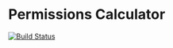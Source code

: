 # Permissions Calculator

[![Build Status](https://travis-ci.com/Ruben9922/permissions-calculator.svg?branch=master)](https://travis-ci.com/Ruben9922/permissions-calculator)
